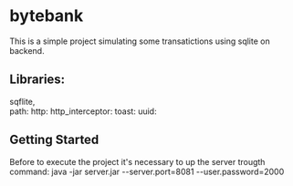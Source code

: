 # bytebank
This is a simple project simulating some transatictions using sqlite on backend.

## Libraries:

  sqflite,  
  path:
  http:
  http_interceptor:
  toast:
  uuid:
  
## Getting Started
Before to execute the project it's necessary to up the server trougth command: java -jar server.jar --server.port=8081 --user.password=2000
